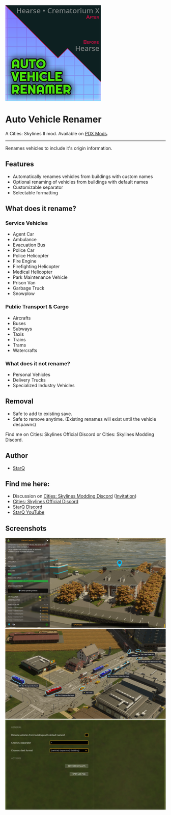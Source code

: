 <img src="https://raw.githubusercontent.com/qstar-inc/cities2-AutoVehicleRenamer/master/Properties/Thumbnail.png" width="300"/>

# Auto Vehicle Renamer

A Cities: Skylines II mod. Available on [PDX Mods](https://mods.paradoxplaza.com/mods/x/Windows).

___

Renames vehicles to include it's origin information.

## Features
* Automatically renames vehicles from buildings with custom names
* Optional renaming of vehicles from buildings with default names
* Customizable separator
* Selectable formatting

## What does it rename?
### Service Vehicles
* Agent Car
* Ambulance
* Evacuation Bus
* Police Car
* Police Helicopter
* Fire Engine
* Firefighting Helicopter
* Medical Helicopter
* Park Maintenance Vehicle
* Prison Van
* Garbage Truck
* Snowplow
### Public Transport &amp; Cargo
* Aircrafts
* Buses
* Subways
* Taxis
* Trains
* Trams
* Watercrafts

### What does it not rename?
* Personal Vehicles
* Delivery Trucks
* Specialized Industry Vehicles

## Removal
* Safe to add to existing save.
* Safe to remove anytime. (Existing renames will exist until the vehicle despawns)

Find me on Cities: Skylines Official Discord or Cities: Skylines Modding Discord.

## Author
- [StarQ](https://www.github.com/qstar-inc)

## Find me here:
* Discussion on [Cities: Skylines Modding Discord](https://discord.com/channels/1024242828114673724/1234887506336682065) ([Invitation](https://discord.gg/q3dzd4p5Hx))
* [Cities: Skylines Official Discord](https://discord.gg/citiesskylines)
* [StarQ Discord](https://discord.gg/U2PSjUzUuF)
* [StarQ YouTube](https://www.youtube.com/@StarQGaming)

## Screenshots

![App Screenshot](https://raw.githubusercontent.com/qstar-inc/cities2-AutoVehicleRenamer/master/Properties/Screenshots/02_CrematoriumX.jpg)
![App Screenshot](https://raw.githubusercontent.com/qstar-inc/cities2-AutoVehicleRenamer/master/Properties/Screenshots/03_Vehicles.jpg)
![App Screenshot](https://raw.githubusercontent.com/qstar-inc/cities2-AutoVehicleRenamer/master/Properties/Screenshots/04_Options.jpg)